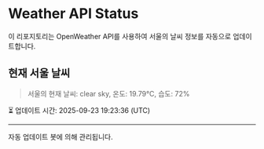 
# Weather API Status

이 리포지토리는 OpenWeather API를 사용하여 서울의 날씨 정보를 자동으로 업데이트합니다.

## 현재 서울 날씨
> 서울의 현재 날씨: clear sky, 온도: 19.79°C, 습도: 72%

⏳ 업데이트 시간: 2025-09-23 19:23:36 (UTC)

---
자동 업데이트 봇에 의해 관리됩니다.
